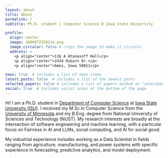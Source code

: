 ```yaml
---
layout: about
title: About
permalink: /
subtitle: Ph.D. student | Computer Science @ Iowa State University

profile:
  align: center
  image: 1600972359214.png
  image_circular: false # crops the image to make it circular
  address: >
    <p align="center">116 A Atanasoff Hall</p>
    <p align="center">2434 Osborn Dr.</p>
    <p align="center">Ames, Iowa 50011</p>

news: true  # includes a list of news items
latest_posts: false  # includes a list of the newest posts
selected_papers: false # includes a list of papers marked as "selected={true}"
social: true  # includes social icons at the bottom of the page
---
```


Hi! I am a Ph.D. student in [Department of Computer Science](https://www.cs.iastate.edu/) at [Iowa State University (ISU)](https://www.iastate.edu/). I received my M.Sc in Computer Science from the [University of Minnesota](https://www.d.umn.edu/) and my B.Eng. degree from National University of Sciences and Technology (NUST). My research interests are broadly at the intersection of software engineering and machine learning, with a particular focus on Fairness in AI and LLMs, social computing, and AI for social good. 

My industrial experience includes working as a Data Scientist in fields ranging from agriculture, manufacturing, and power systems with specific experience in forecasting, predictive analytics, and model deployment.

